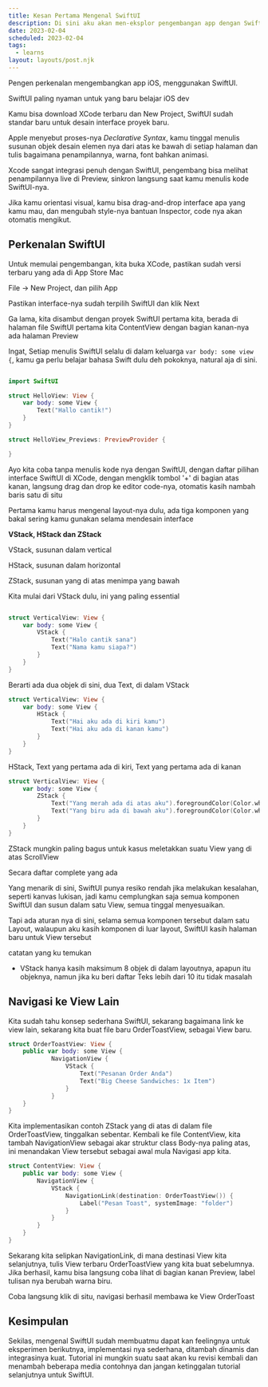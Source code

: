 ```yaml
---
title: Kesan Pertama Mengenal SwiftUI
description: Di sini aku akan men-eksplor pengembangan app dengan SwiftUI
date: 2023-02-04
scheduled: 2023-02-04
tags:
  - learns
layout: layouts/post.njk
---
```


Pengen perkenalan mengembangkan app iOS, menggunakan SwiftUI.

SwiftUI paling nyaman untuk yang baru belajar iOS dev

Kamu bisa download XCode terbaru dan New Project, SwiftUI sudah standar baru untuk desain interface proyek baru.

Apple menyebut proses-nya *Declarative Syntax*, kamu tinggal menulis susunan objek desain elemen nya dari atas ke bawah di setiap halaman dan tulis bagaimana penampilannya, warna, font bahkan animasi.

Xcode sangat integrasi penuh dengan SwiftUI, pengembang bisa melihat penampilannya live di Preview, sinkron langsung saat kamu menulis kode SwiftUI-nya.

Jika kamu orientasi visual, kamu bisa drag-and-drop interface apa yang kamu mau, dan mengubah style-nya bantuan Inspector, code nya akan otomatis mengikut.

## Perkenalan SwiftUI

Untuk memulai pengembangan, kita buka XCode, pastikan sudah versi terbaru yang ada di App Store Mac

File -> New Project, dan pilih App

Pastikan interface-nya sudah terpilih SwiftUI dan klik Next

Ga lama, kita disambut dengan proyek SwiftUI pertama kita, berada di halaman file SwiftUI pertama kita ContentView dengan bagian kanan-nya ada halaman Preview

Ingat, Setiap menulis SwiftUI selalu di dalam keluarga `var body: some view {`, kamu ga perlu belajar bahasa Swift dulu deh pokoknya, natural aja di sini.

```swift

import SwiftUI

struct HelloView: View {
    var body: some View {
        Text("Hallo cantik!")
    }
}

struct HelloView_Previews: PreviewProvider {

}

```

Ayo kita coba tanpa menulis kode nya dengan SwiftUI, dengan daftar pilihan interface SwiftUI di XCode, dengan mengklik tombol '+' di bagian atas kanan, langsung drag dan drop ke editor code-nya, otomatis kasih nambah baris satu di situ

Pertama kamu harus mengenal layout-nya dulu, ada tiga komponen yang bakal sering kamu gunakan selama mendesain interface

**VStack, HStack dan ZStack**

VStack, susunan dalam vertical

HStack, susunan dalam horizontal

ZStack, susunan yang di atas menimpa yang bawah

Kita mulai dari VStack dulu, ini yang paling essential

```swift

struct VerticalView: View {
    var body: some View {
        VStack {
            Text("Halo cantik sana")
            Text("Nama kamu siapa?")
        }
    }
}

```

Berarti ada dua objek di sini, dua Text, di dalam VStack

```swift
struct VerticalView: View {
    var body: some View {
        HStack {
            Text("Hai aku ada di kiri kamu")
            Text("Hai aku ada di kanan kamu")
        }
    }
}

```

HStack, Text yang pertama ada di kiri, Text yang pertama ada di kanan

```swift
struct VerticalView: View {
    var body: some View {
        ZStack {
            Text("Yang merah ada di atas aku").foregroundColor(Color.white).background(.blue).padding(.bottom, 20.0)
            Text("Yang biru ada di bawah aku").foregroundColor(Color.white).background(.blue).padding(.top)
        }
    }
}

```

ZStack mungkin paling bagus untuk kasus meletakkan suatu View yang di atas ScrollView

Secara daftar complete yang ada 

Yang menarik di sini, SwiftUI punya resiko rendah jika melakukan kesalahan, seperti kanvas lukisan, jadi kamu cemplungkan saja semua komponen SwiftUI dan susun dalam satu View, semua tinggal menyesuaikan.

Tapi ada aturan nya di sini, selama semua komponen tersebut dalam satu Layout, walaupun aku kasih komponen di luar layout, SwiftUI kasih halaman baru untuk View tersebut

catatan yang ku temukan

* VStack hanya kasih maksimum 8 objek di dalam layoutnya, apapun itu objeknya, namun jika ku beri daftar Teks lebih dari 10 itu tidak masalah

## Navigasi ke View Lain

Kita sudah tahu konsep sederhana SwiftUI, sekarang bagaimana link ke view lain, sekarang kita buat file baru OrderToastView, sebagai View baru.

```swift
struct OrderToastView: View {
    public var body: some View {
            NavigationView {
                VStack {
                    Text("Pesanan Order Anda")
                    Text("Big Cheese Sandwiches: 1x Item")
                }
            }
    }
}
```

Kita implementasikan contoh ZStack yang di atas di dalam file OrderToastView, tinggalkan sebentar. Kembali ke file ContentView, kita tambah NavigationView sebagai akar struktur class Body-nya paling atas, ini menandakan View tersebut sebagai awal mula Navigasi app kita.

```swift
struct ContentView: View {
    public var body: some View {
        NavigationView {
            VStack {
                NavigationLink(destination: OrderToastView()) {
                    Label("Pesan Toast", systemImage: "folder")
                }
            }
        }
    }
}
```

Sekarang kita selipkan NavigationLink, di mana destinasi View kita selanjutnya, tulis View terbaru OrderToastView yang kita buat sebelumnya. Jika berhasil, kamu bisa langsung coba lihat di bagian kanan Preview, label tulisan nya berubah warna biru.

Coba langsung klik di situ, navigasi berhasil membawa ke View OrderToast

## Kesimpulan

Sekilas, mengenal SwiftUI sudah membuatmu dapat kan feelingnya untuk eksperimen berikutnya, implementasi nya sederhana, ditambah dinamis dan integrasinya kuat. Tutorial ini mungkin suatu saat akan ku revisi kembali dan menambah beberapa media contohnya dan jangan ketinggalan tutorial selanjutnya untuk SwiftUI.
